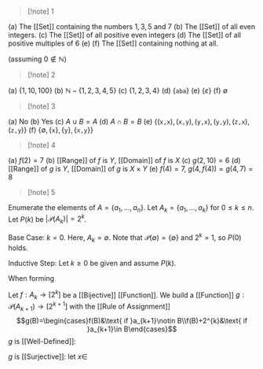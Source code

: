 >[!note] 1

(a) The [[Set]] containing the numbers $1,3,5$ and $7$
(b) The [[Set]] of all even integers.
(c) The [[Set]] of all positive even integers
(d) The [[Set]] of all positive multiples of $6$
(e) 
(f) The [[Set]] containing nothing at all.

 (assuming $0\notin \mathbb{N}$)

>[!note] 2

(a) $\{1,10,100\}$
(b) $\mathbb{N}-\{1,2,3,4,5\}$
(c) $\{1,2,3,4\}$
(d) $\{\texttt{aba}\}$
(e) $\{\varepsilon\}$
(f) $\emptyset$

>[!note] 3

(a) No 
(b) Yes
(c) $A\cup B=A$
(d) $A\cap B=B$
(e) $\{(\texttt{x,x}),(\texttt{x,y}),(\texttt{y,x}),(\texttt{y,y}),(\texttt{z,x}),(\texttt{z,y})\}$
(f) $\{\emptyset,\{\texttt{x}\},\{\texttt{y}\},\{\texttt{x,y}\}\}$

>[!note] 4

(a) $f(2)=7$
(b) [[Range]] of $f$ is $Y$, [[Domain]] of $f$ is $X$
(c) $g(2,10)=6$
(d) [[Range]] of $g$ is $Y$, [[Domain]] of $g$ is $X\times Y$
(e) $f(4)=7$, $g(4,f(4))=g(4,7)=8$

>[!note] 5

Enumerate the elements of $A=\{a_{1},\ldots,a_{n}\}$. Let $A_{k}=\{a_{1},\ldots,a_{k}\}$ for $0\le k\le n$. Let $P(k)$ be $|\mathcal{P}(A_{k})|=2^{k}$.

Base Case: $k=0$. 
Here, $A_{k}=\emptyset$. Note that $\mathcal{P}(\emptyset)=\{\emptyset\}$ and $2^{k}=1$, so $P(0)$ holds.

Inductive Step: Let $k≥0$ be given and assume $P(k)$.

When forming 


Let $f:A_{k}\rightarrow[2^{k}]$ be a [[Bijective]] [[Function]]. We build a [[Function]] $g:\mathcal{P}(A_{k+1})\rightarrow[2^{k+1}]$ with the [[Rule of Assignment]] $$g(B)=\begin{cases}f(B)&\text{ if }a_{k+1}\notin B\\f(B)+2^{k}&\text{ if }a_{k+1}\in B\end{cases}$$ 
$g$ is [[Well-Defined]]: 

$g$ is [[Surjective]]: let $x\in$
